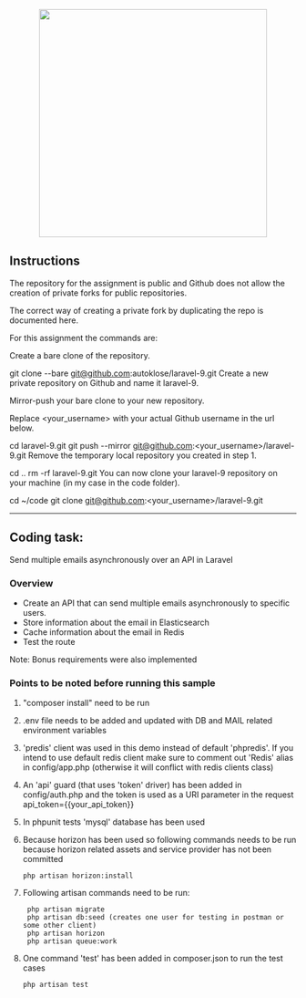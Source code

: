 <p align="center"><a href="https://autoklose.com" target="_blank"><img src="https://app.autoklose.com/images/svg/autoklose-logo-white.svg" width="400"></a></p>

## Instructions
The repository for the assignment is public and Github does not allow the creation of private forks for public repositories.

The correct way of creating a private fork by duplicating the repo is documented here.

For this assignment the commands are:

Create a bare clone of the repository.

git clone --bare git@github.com:autoklose/laravel-9.git
Create a new private repository on Github and name it laravel-9.

Mirror-push your bare clone to your new repository.

Replace <your_username> with your actual Github username in the url below.

cd laravel-9.git
git push --mirror git@github.com:<your_username>/laravel-9.git
Remove the temporary local repository you created in step 1.

cd ..
rm -rf laravel-9.git
You can now clone your laravel-9 repository on your machine (in my case in the code folder).

cd ~/code
git clone git@github.com:<your_username>/laravel-9.git

---
## Coding task: 
Send multiple emails asynchronously over an API in Laravel

### Overview

- Create an API that can send multiple emails asynchronously to specific users.
- Store information about the email in Elasticsearch
- Cache information about the email in Redis
- Test the route

 Note: Bonus requirements were also implemented

### Points to be noted before running this sample
1. "composer install" need to be run


2. .env file needs to be added and updated with DB and MAIL related environment variables


3. 'predis' client was used in this demo instead of default 'phpredis'.
   If you intend to use default redis client make sure to comment out 'Redis' alias in config/app.php (otherwise it will conflict with redis clients class)


4. An 'api' guard (that uses 'token' driver) has been added in config/auth.php
   and the token is used as a URI parameter in the request api_token={{your_api_token}}


5. In phpunit tests 'mysql' database has been used


6. Because horizon has been used so following commands needs to be run because horizon related assets and service provider has not been committed

   
       php artisan horizon:install

7. Following artisan commands need to be run:

        php artisan migrate
        php artisan db:seed (creates one user for testing in postman or some other client)
        php artisan horizon
        php artisan queue:work

8. One command 'test' has been added in composer.json to run the test cases

       php artisan test

